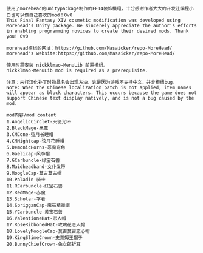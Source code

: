     使用了morehead的unitypackage制作的FF14装饰模组，十分感谢作者大大的开发让编程小白也可以做自己喜欢的mod！0v0
    This Final Fantasy XIV cosmetic modification was developed using Morehead's Unity package. We sincerely appreciate the author's efforts in enabling programming novices to create their desired mods. Thank you! 0v0

    morehead模组的网址：https://github.com/Masaicker/repo-MoreHead/
    morehead's website:https://github.com/Masaicker/repo-MoreHead/

    使用时需安装 nickklmao-MenuLib 前置模组。
    nickklmao-MenuLib mod is required as a prerequisite.

    注意：未打汉化补丁时物品名会出现方块，这是因为游戏不支持中文，并非模组bug。
    Note: When the Chinese localization patch is not applied, item names will appear as block characters. This occurs because the game does not support Chinese text display natively, and is not a bug caused by the mod.

    mod内容/mod content
    1.AngelicCirclet-天使光环
    2.BlackMage-黑魔
    3.CMCone-弦月长睡帽
    4.CMNightcap-弦月花睡帽
    5.DemonicHorns-恶魔弯角
    6.Gaelicap-风筝帽
    7.GCarbuncle-绿宝石兽
    8.Maidheadband-女仆发带
    9.MoogleCap-莫古莫古帽
    10.Paladin-骑士
    11.RCarbuncle-红宝石兽
    12.RedMage-赤魔
    13.Scholar-学者
    14.SprigganCap-魔石精兜帽
    15.YCarbuncle-黄宝石兽
    16.ValentioneHat-恋人帽
    17.RoseRibbonedHat-玫瑰花恋人帽
    18.LovelyMoogleCap-莫古莫古恋心帽
    19.KingSlimeCrown-史莱姆王帽子
    20.BunnyChiefCrown-兔女郎折耳
